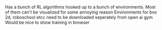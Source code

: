 Has a bunch of RL algorithms hooked up to a bunch of environments. Most of them can't be visualized for some annoying reason
Environments for box 2d, roboschool etcc need to be downloaded seperately from open ai gym
Would be nice to show training in browser